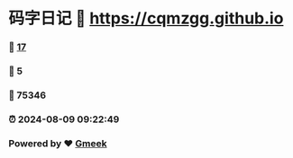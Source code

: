 # 码字日记 :link: https://cqmzgg.github.io 
### :page_facing_up: [17](https://cqmzgg.github.io/tag.html) 
### :speech_balloon: 5 
### :hibiscus: 75346 
### :alarm_clock: 2024-08-09 09:22:49 
### Powered by :heart: [Gmeek](https://github.com/Meekdai/Gmeek)
